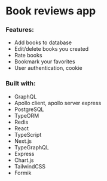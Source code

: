 # Book reviews app

### Features:

- Add books to database
- Edit/delete books you created
- Rate books
- Bookmark your favorites
- User authentication, cookie

### Built with:

- GraphQL
- Apollo client, apollo server express
- PostgreSQL
- TypeORM
- Redis
- React
- TypeScript
- Next.js
- TypeGraphQL
- Express
- Chart.js
- TailwindCSS
- Formik

